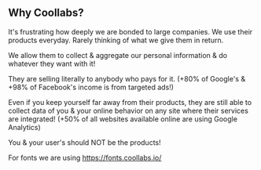 ## Why Coollabs?

It's frustrating how deeply we are bonded to large companies. We use their products everyday. Rarely thinking of what we give them in return.

We allow them to collect & aggregate our personal information & do whatever they want with it!

They are selling literally to anybody who pays for it.
(+80% of Google's & +98% of Facebook's income is from targeted ads!)

Even if you keep yourself far away from their products, they are still able to collect data of you & your online behavior on any site where their services are integrated!
(+50% of all websites available online are using Google Analytics)

You & your user's should NOT be the products!


For fonts we are using https://fonts.coollabs.io/